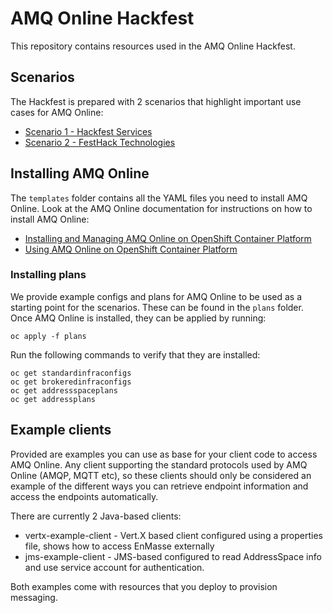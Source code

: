 # AMQ Online Hackfest

This repository contains resources used in the AMQ Online Hackfest. 

## Scenarios

The Hackfest is prepared with 2 scenarios that highlight important use cases for AMQ Online:

* [Scenario 1 - Hackfest Services](scenario1.md)
* [Scenario 2 - FestHack Technologies](scenario2.md)

## Installing AMQ Online

The `templates` folder contains all the YAML files you need to install AMQ Online. Look at the AMQ Online documentation for instructions on how to install AMQ Online:

* [Installing and Managing AMQ Online on OpenShift Container Platform](https://doc-stage.usersys.redhat.com/documentation/en-us/red_hat_amq/7.2/html-single/installing_and_managing_amq_online_on_openshift_container_platform/)
* [Using AMQ Online on OpenShift Container Platform](https://doc-stage.usersys.redhat.com/documentation/en-us/red_hat_amq/7.2/html-single/using_amq_online_on_openshift_container_platform/)

### Installing plans

We provide example configs and plans for AMQ Online to be used as a starting point for the
scenarios. These can be found in the `plans` folder. Once AMQ Online is
installed, they can be applied by running:

```
oc apply -f plans
```

Run the following commands to verify that they are installed:

```
oc get standardinfraconfigs
oc get brokeredinfraconfigs
oc get addressspaceplans
oc get addressplans
```

## Example clients

Provided are examples you can use as base for your client code to access AMQ Online. Any
client supporting the standard protocols used by AMQ Online (AMQP, MQTT etc), so these clients should
only be considered an example of the different ways you can retrieve endpoint information and access
the endpoints automatically.

There are currently 2 Java-based clients:

* vertx-example-client - Vert.X based client configured using a properties file, shows how to access EnMasse externally
* jms-example-client - JMS-based configured to read AddressSpace info and use service account for authentication.

Both examples come with resources that you deploy to provision messaging.
